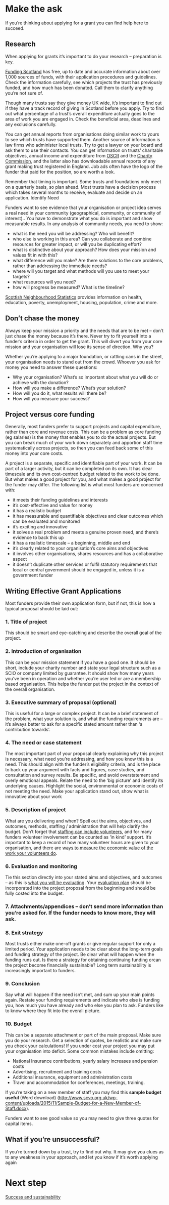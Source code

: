 # Make the ask

If you’re thinking about applying for a grant you can find help here to succeed.

## Research

When applying for grants it’s important to do your research – preparation is key. 

[Funding Scotland](http://www.fundingscotland.com/) has free, up to date and accurate information about over 1,000 sources of funds, with their application procedures and guidelines. Check the information carefully, see which projects the trust has previously funded, and how much has been donated. Call them to clarify anything you’re not sure of. 

Though many trusts say they give money UK wide, it’s important to find out if they have a track record of giving in Scotland before you apply. Try to find out what percentage of a trust’s overall expenditure actually goes to the area of work you are engaged in. Check the beneficial area, deadlines and any exclusions carefully.

You can get annual reports from organisations doing similar work to yours to see which trusts have supported them. Another source of information is law firms who administer local trusts. Try to get a lawyer on your board and ask them to use their contacts. You can get information on trusts’ charitable objectives, annual income and expenditure from [OSCR](https://www.oscr.org.uk/charities/search-scottish-charity-register) and the [Charity Commission](http://apps.charitycommission.gov.uk/showcharity/registerofcharities/RegisterHomePage.aspx), and the latter also has downloadable annual reports of any grant making trust registered in England. Job ads often have the logo of the funder that paid for the position, so are worth a look.

Remember that timing is important. Some trusts and foundations only meet on a quarterly basis, so plan ahead. Most trusts have a decision process which takes several months to receive, evaluate and decide on an application.
Identify Need

Funders want to see evidence that your organisation or project idea serves a real need in your community (geographical, community, or community of interest).. You have to demonstrate what you do is important and show measurable results. In any analysis of community needs, you need to show:

* what is the need you will be addressing? Who will benefit?
* who else is working in this area? Can you collaborate and combine resources for greater impact, or will you be duplicating effort?
* what is distinctive about your approach? How does your mission and values fit in with this?
* what difference will you make? Are there solutions to the core problems, rather than addressing the immediate needs?
* where will you target and what methods will you use to meet your targets?
* what resources will you need?
* how will progress be measured? What is the timeline?

[Scottish Neighbourhood Statistics](http://www.sns.gov.uk/) provides information on health, education, poverty, unemployment, housing, population, crime and more.

## Don’t chase the money

Always keep your mission a priority and the needs that are to be met – don’t just chase the money because it’s there. Never try to fit yourself into a funder’s criteria in order to get the grant. This will divert you from your core mission and your organisation will lose its sense of direction.
Why you?

Whether you’re applying to a major foundation, or rattling cans in the street, your organisation needs to stand out from the crowd. Whoever you ask for money you need to answer these questions:

* Why your organisation? What’s so important about what you will do or achieve with the donation?
* How will you make a difference? What’s your solution?
* How will you do it, what results will there be?
* How will you measure your success?

## Project versus core funding

Generally, most funders prefer to support projects and capital expenditure, rather than core and revenue costs. This can be a problem as core funding (eg salaries) is the money that enables you to do the actual projects. But you can break much of your work down separately and apportion staff time systematically across projects, so then you can feed back some of this money into your core costs.

A project is a separate, specific and identifiable part of your work. It can be part of a larger activity, but it can be completed on its own. It has clear timescale and its own cost-centred budget related to the work to be done. But what makes a good project for you, and what makes a good project for the funder may differ. The following list is what most funders are concerned with:

* it meets their funding guidelines and interests
* it’s cost-effective and value for money
* it has a realistic budget
* it has measurable and quantifiable objectives and clear outcomes which can be evaluated and monitored
* it’s exciting and innovative
* it solves a real problem and meets a genuine proven need, and there’s evidence to back this up
* it has a realistic timescale – a beginning, middle and end
* it’s clearly related to your organisation’s core aims and objectives
* it involves other organisations, shares resources and has a collaborative aspect
* it doesn’t duplicate other services or fulfil statutory requirements that local or central government should be engaged in, unless it is a government funder

## Writing Effective Grant Applications

Most funders provide their own application form, but if not, this is how a typical proposal should be laid out:

### 1. Title of project

This should be smart and eye-catching and describe the overall goal of the project.

### 2. Introduction of organisation

This can be your mission statement if you have a good one. It should be short, include your charity number and state your legal structure such as a SCIO or company limited by guarantee. It should show how many years you’ve been in operation and whether you’re user led or are a membership based organisation. This helps the funder put the project in the context of the overall organisation.

### 3. Executive summary of proposal (optional)

This is useful for a large or complex project. It can be a brief statement of the problem, what your solution is, and what the funding requirements are – it’s always better to ask for a specific stated amount rather than ‘a contribution towards’.

### 4. The need or case statement

The most important part of your proposal clearly explaining why this project is necessary, what need you’re addressing, and how you know this is a need. This should align with the funder’s eligibility criteria, and is the place to back up your argument with facts and figures, case studies, and consultation and survey results. Be specific, and avoid overstatement and overly emotional appeals. Relate the need to the ‘big picture’ and identify its underlying causes. Highlight the social, environmental or economic costs of not meeting the need. Make your application stand out, show what is innovative about your work

### 5. Description of project

What are you delivering and when? Spell out the aims, objectives, and outcomes, methods, staffing / administration that will help clarify the budget. Don’t forget that [staffing can include volunteers](volunteers.md), and for many funders volunteer involvement can be counted as ‘in kind’ support. It’s important to keep a record of how many volunteer hours are given to your organisation, and there are [ways to measure the economic value of the work your volunteers do](http://www.volunteering.org.uk/component/gpb/is-there-any-way-of-measuring-the-economic-value-of-the-work-our-volunteers-are-doing).

### 6. Evaluation and monitoring

Tie this section directly into your stated aims and objectives, and outcomes – as this is [what you will be evaluating](http://www.evaluationsupportscotland.org.uk/). Your [evaluation plan](https://www.biglotteryfund.org.uk/funding/funding-guidance/managing-your-funding/self-evaluation) should be incorporated into the project proposal from the beginning and should be fully costed into the budget.

### 7. Attachments/appendices – don’t send more information than you’re asked for. If the funder needs to know more, they will ask.

### 8. Exit strategy

Most trusts either make one-off grants or give regular support for only a limited period. Your application needs to be clear about the long-term goals and funding strategy of the project. Be clear what will happen when the funding runs out. Is there a strategy for obtaining continuing funding orcan the project become financially sustainable? Long term sustainability is increasingly important to funders.

### 9. Conclusion

Say what will happen if the need isn’t met, and sum up your main points again. Restate your funding requirements and indicate who else is funding you, how much you have already and who else you plan to ask. Funders like to know where they fit into the overall picture.

### 10. Budget

This can be a separate attachment or part of the main proposal. Make sure you do your research. Get a selection of quotes, be realistic and make sure you check your calculations! If you under cost your project you may put your organisation into deficit. Some common mistakes include omitting:

* National Insurance contributions, yearly salary increases and pension costs
* Advertising, recruitment and training costs
* Additional insurance, equipment and administration costs
* Travel and accommodation for conferences, meetings, training.

If you’re taking on a new member of staff you may find this **sample budget useful** (Word download) (http://www.scvo.org.uk/wp-content/uploads/2015/11/Sample-Budget-for-a-New-Member-of-Staff.docx).

Funders want to see good value so you may need to give three quotes for capital items.

## What if you’re unsuccessful?

If you’re turned down by a trust, try to find out why. It may give you clues as to any weakness in your approach, and let you know if it’s worth applying again

# Next step

[Success and sustainability](sucess-sustainability.md)
